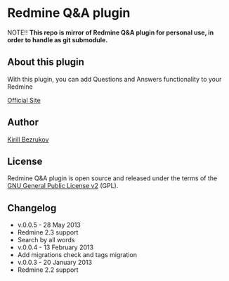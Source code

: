 # Redmine Q&A plugin
NOTE!! **This repo is mirror of Redmine Q&A plugin for personal use, in order to handle as git submodule.**

## About this plugin 
With this plugin, you can add Questions and Answers functionality to your Redmine

[Official Site](http://redminecrm.com/projects/questions/pages/1)

## Author

[Kirill Bezrukov](http://www.redmine.org/users/2250)

## License

Redmine Q&A plugin is open source and released under the terms of the [GNU General Public License v2](http://www.gnu.org/licenses/old-licenses/gpl-2.0.html) (GPL).

## Changelog

* v.0.0.5 - 28 May 2013
 * Redmine 2.3 support
 * Search by all words
* v.0.0.4 - 13 February 2013
 * Add migrations check and tags migration
* v.0.0.3 - 20 January 2013
 * Redmine 2.2 support
